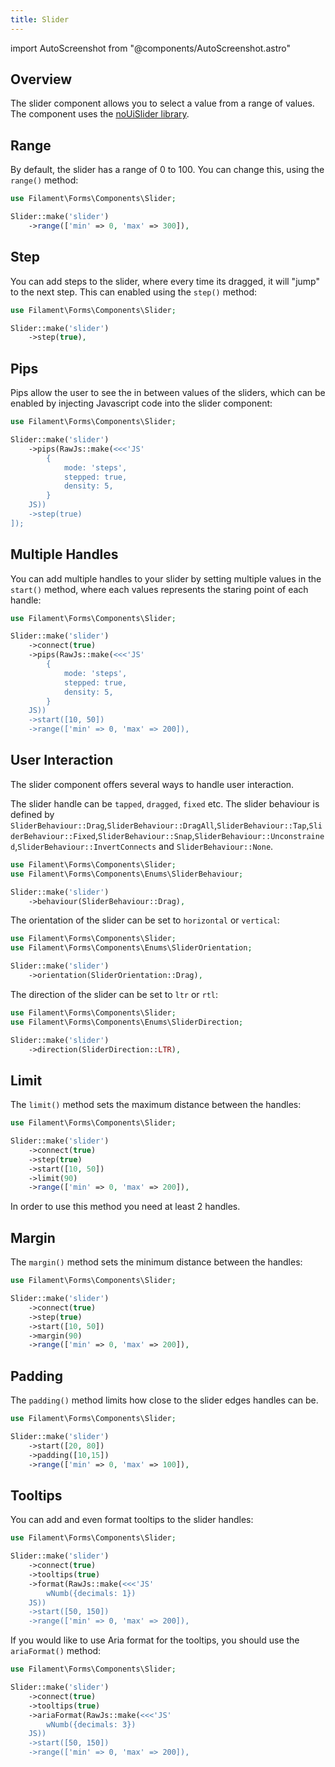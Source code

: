 ```yaml
---
title: Slider
---
```

import AutoScreenshot from "@components/AutoScreenshot.astro"

## Overview

The slider component allows you to select a value from a range of values. The component uses the [noUiSlider library](https://refreshless.com/nouislider/).

<AutoScreenshot name="forms/fields/slider/simple" alt="Slider" version="4.x" />


## Range

By default, the slider has a range of 0 to 100. You can change this, using the `range()` method:

```php
use Filament\Forms\Components\Slider;

Slider::make('slider')
    ->range(['min' => 0, 'max' => 300]),
```

## Step

You can add steps to the slider, where every time its dragged, it will "jump" to the next step. This can enabled using the `step()` method:

```php
use Filament\Forms\Components\Slider;

Slider::make('slider')
    ->step(true),
```

## Pips

Pips allow the user to see the in between values of the sliders, which can be enabled by injecting Javascript code into the slider component:

```php
use Filament\Forms\Components\Slider;

Slider::make('slider')
    ->pips(RawJs::make(<<<'JS'
        {
            mode: 'steps',
            stepped: true,
            density: 5,
        }
    JS))
    ->step(true)
]);
```

<AutoScreenshot name="forms/fields/slider/pips" alt="Slider" version="4.x" />

## Multiple Handles

You can add multiple handles to your slider by setting multiple values in the `start()` method, where each values represents the staring point of each handle:

```php
use Filament\Forms\Components\Slider;

Slider::make('slider')
    ->connect(true)
    ->pips(RawJs::make(<<<'JS'
        {
            mode: 'steps',
            stepped: true,
            density: 5,
        }
    JS))
    ->start([10, 50])
    ->range(['min' => 0, 'max' => 200]),
```

<AutoScreenshot name="forms/fields/slider/increased" alt="Slider" version="4.x" />

## User Interaction

The slider component offers several ways to handle user interaction.

The slider handle can be `tapped`, `dragged`, `fixed` etc. The slider behaviour is defined by `SliderBehaviour::Drag`,`SliderBehaviour::DragAll`,`SliderBehaviour::Tap`,`SliderBehaviour::Fixed`,`SliderBehaviour::Snap`,`SliderBehaviour::Unconstrained`,`SliderBehaviour::InvertConnects` and `SliderBehaviour::None`.

```php
use Filament\Forms\Components\Slider;
use Filament\Forms\Components\Enums\SliderBehaviour;

Slider::make('slider')
    ->behaviour(SliderBehaviour::Drag),
```

The orientation of the slider can be set to `horizontal` or `vertical`:
```php
use Filament\Forms\Components\Slider;
use Filament\Forms\Components\Enums\SliderOrientation;

Slider::make('slider')
    ->orientation(SliderOrientation::Drag),
```

The direction of the slider can be set to `ltr` or `rtl`:
```php
use Filament\Forms\Components\Slider;
use Filament\Forms\Components\Enums\SliderDirection;

Slider::make('slider')
    ->direction(SliderDirection::LTR),
```

## Limit

The `limit()` method sets the maximum distance between the handles:

```php
use Filament\Forms\Components\Slider;

Slider::make('slider')
    ->connect(true)
    ->step(true)
    ->start([10, 50])
    ->limit(90)
    ->range(['min' => 0, 'max' => 200]),
```
In order to use this method you need at least 2 handles.

## Margin

The `margin()` method sets the minimum distance between the handles:
```php
use Filament\Forms\Components\Slider;

Slider::make('slider')
    ->connect(true)
    ->step(true)
    ->start([10, 50])
    ->margin(90)
    ->range(['min' => 0, 'max' => 200]),
```

## Padding

The `padding()` method limits how close to the slider edges handles can be.

```php
use Filament\Forms\Components\Slider;

Slider::make('slider')
    ->start([20, 80])
    ->padding([10,15])
    ->range(['min' => 0, 'max' => 100]),
```

## Tooltips

You can add and even format tooltips to the slider handles:

<AutoScreenshot name="forms/fields/slider/tooltips" alt="Slider" version="4.x" />

```php
use Filament\Forms\Components\Slider;

Slider::make('slider')
    ->connect(true)
    ->tooltips(true)
    ->format(RawJs::make(<<<'JS'
        wNumb({decimals: 1})
    JS))
    ->start([50, 150])
    ->range(['min' => 0, 'max' => 200]),
```

If you would like to use Aria format for the tooltips, you should use the `ariaFormat()` method:

```php
use Filament\Forms\Components\Slider;

Slider::make('slider')
    ->connect(true)
    ->tooltips(true)
    ->ariaFormat(RawJs::make(<<<'JS'
        wNumb({decimals: 3})
    JS))
    ->start([50, 150])
    ->range(['min' => 0, 'max' => 200]),
```

